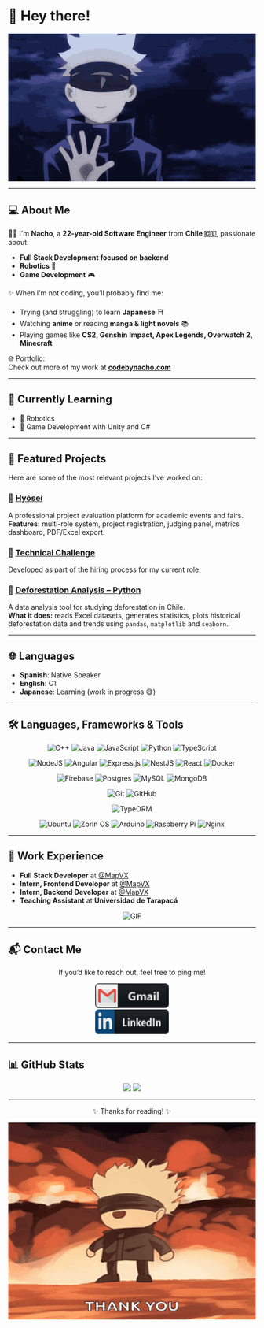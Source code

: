 # 👋 Hey there!  

<div align="center">
  <img height="300" width="700" alt="Hi There GIF" align="center" src="src/gif/hi-there.gif">
</div>  

---

## 💻 About Me  

👨‍💻 I'm **Nacho**, a **22-year-old Software Engineer** from **Chile 🇨🇱**, passionate about:  
- **Full Stack Development focused on backend**  
- **Robotics** 🤖  
- **Game Development** 🎮  

✨ When I'm not coding, you’ll probably find me:  
- Trying (and struggling) to learn **Japanese** ⛩️  
- Watching **anime** or reading **manga & light novels** 📚  
- Playing games like **CS2, Genshin Impact, Apex Legends, Overwatch 2, Minecraft**  

🌐 Portfolio:  
Check out more of my work at [**codebynacho.com**](https://codebynacho.com/)

---

## 🚀 Currently Learning  
 
- 🌟 Robotics  
- 🌟 Game Development with Unity and C#  

---

## 📌 Featured Projects  

Here are some of the most relevant projects I’ve worked on:

### 🔹 [**Hyōsei**](https://github.com/IgnacioBarraza/Hyosei_showcase)  
A professional project evaluation platform for academic events and fairs.  
**Features:** multi-role system, project registration, judging panel, metrics dashboard, PDF/Excel export.

### 🔹 [**Technical Challenge**](https://github.com/IgnacioBarraza/Desafio_Tecnico_Lazarillo)  
Developed as part of the hiring process for my current role.  

### 🔹 [**Deforestation Analysis – Python**](https://github.com/IgnacioBarraza/DeforestacionPython)  
A data analysis tool for studying deforestation in Chile.  
**What it does:** reads Excel datasets, generates statistics, plots historical deforestation data and trends using `pandas`, `matplotlib` and `seaborn`.

<!-- Puedes agregar más proyectos luego si deseas -->

---

## 🌐 Languages  

- **Spanish**: Native Speaker  
- **English**: C1  
- **Japanese**: Learning (work in progress 😅)  

---

## 🛠️ Languages, Frameworks & Tools  

<div align="center">

  ![C++](https://img.shields.io/badge/c++-%2300599C.svg?style=for-the-badge&logo=c%2B%2B&logoColor=white)
  ![Java](https://img.shields.io/badge/java-%23ED8B00.svg?style=for-the-badge&logo=openjdk&logoColor=white)
  ![JavaScript](https://img.shields.io/badge/javascript-%23323330.svg?style=for-the-badge&logo=javascript&logoColor=%23F7DF1E)
  ![Python](https://img.shields.io/badge/python-3670A0?style=for-the-badge&logo=python&logoColor=ffdd54)
  ![TypeScript](https://img.shields.io/badge/typescript-%23007ACC.svg?style=for-the-badge&logo=typescript&logoColor=white)

  ![NodeJS](https://img.shields.io/badge/node.js-6DA55F?style=for-the-badge&logo=node.js&logoColor=white)
  ![Angular](https://img.shields.io/badge/angular-%23DD0031.svg?style=for-the-badge&logo=angular&logoColor=white)
  ![Express.js](https://img.shields.io/badge/express.js-%23404d59.svg?style=for-the-badge&logo=express&logoColor=%2361DAFB)
  ![NestJS](https://img.shields.io/badge/nestjs-%23E0234E.svg?style=for-the-badge&logo=nestjs&logoColor=white)
  ![React](https://img.shields.io/badge/react-%2320232a.svg?style=for-the-badge&logo=react&logoColor=%2361DAFB)
  ![Docker](https://img.shields.io/badge/docker-%230db7ed.svg?style=for-the-badge&logo=docker&logoColor=white)

  ![Firebase](https://img.shields.io/badge/firebase-a08021?style=for-the-badge&logo=firebase&logoColor=ffcd34)
  ![Postgres](https://img.shields.io/badge/postgres-%23316192.svg?style=for-the-badge&logo=postgresql&logoColor=white)
  ![MySQL](https://img.shields.io/badge/mysql-4479A1.svg?style=for-the-badge&logo=mysql&logoColor=white)
  ![MongoDB](https://img.shields.io/badge/MongoDB-%234ea94b.svg?style=for-the-badge&logo=mongodb&logoColor=white)

  ![Git](https://img.shields.io/badge/git-%23F05033.svg?style=for-the-badge&logo=git&logoColor=white)
  ![GitHub](https://img.shields.io/badge/github-%23121011.svg?style=for-the-badge&logo=github&logoColor=white)

  ![TypeORM](https://img.shields.io/badge/TypeORM-FE0803.svg?style=for-the-badge&logo=typeorm&logoColor=white)

  ![Ubuntu](https://img.shields.io/badge/Ubuntu-E95420?style=for-the-badge&logo=ubuntu&logoColor=white)
  ![Zorin OS](https://img.shields.io/badge/-Zorin%20OS-%2310AAEB?style=for-the-badge&logo=zorin&logoColor=white)
  ![Arduino](https://img.shields.io/badge/-Arduino-00979D?style=for-the-badge&logo=Arduino&logoColor=white)
  ![Raspberry Pi](https://img.shields.io/badge/-Raspberry_Pi-C51A4A?style=for-the-badge&logo=Raspberry-Pi)
  ![Nginx](https://img.shields.io/badge/nginx-%23009639.svg?style=for-the-badge&logo=nginx&logoColor=white)
  
</div>

---

## 💼 Work Experience  

- **Full Stack Developer** at [@MapVX](https://mapvx.com/)  
- **Intern, Frontend Developer** at [@MapVX](https://mapvx.com/)  
- **Intern, Backend Developer** at [@MapVX](https://mapvx.com/)  
- **Teaching Assistant** at **Universidad de Tarapacá**  

<div align="center">
  <img height="300" width="700" alt="GIF" align="center" src="src/gif/japan-chieuki.gif">
</div>

---

## 📬 Contact Me  

<div align="center">  
If you’d like to reach out, feel free to ping me!  

<a href="mailto:ignacio.barraza.rioja@gmail.com"><img height="50" width="150" alt="Gmail" src="src/icons/gmail.png"></a>  
<a href="https://www.linkedin.com/in/ignacio-barraza-rioja/"><img height="50" width="150" alt="Linkedin" src="src/icons/linkedin.png"></a>  

</div>  

---

## 📊 GitHub Stats  

<div align="center">

<span>
  <img src="https://github-readme-stats.vercel.app/api?username=IgnacioBarraza&show_icons=true&theme=dark#gh-dark-mode-only" />
</span>
<span>
  <img src="https://github-readme-stats.vercel.app/api/top-langs/?username=IgnacioBarraza&layout=compact&theme=dark#gh-dark-mode-only" />
</span>

</div>

---

<div align="center">  
  <p>✨ Thanks for reading! ✨</p>  
  <img height="400" width="600" align="center" alt="GIF" src="src/gif/gojo-gojo-satoru.gif">  
</div>  

<!---
IgnacioBarraza/IgnacioBarraza is a ✨ special ✨ repository because its `README.md` (this file) appears on your GitHub profile.
You can click the Preview link to take a look at your changes.
--->
